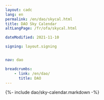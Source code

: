```yaml
---
layout: cadc
lang: en
permalink: /en/dao/skycal.html
title: DAO Sky Calendar
altLangPage: /fr/ofa/skycal.html

dateModified: 2021-11-10

signing: layout.signing


nav: dao

breadcrumbs:
    - link: /en/dao/
      title: DAO
---
```


{%- include dao/sky-calendar.markdown -%}
